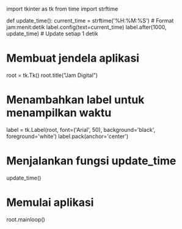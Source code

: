 import tkinter as tk
from time import strftime

def update_time():
    current_time = strftime('%H:%M:%S')  # Format jam:menit:detik
    label.config(text=current_time)
    label.after(1000, update_time)  # Update setiap 1 detik

# Membuat jendela aplikasi
root = tk.Tk()
root.title("Jam Digital")

# Menambahkan label untuk menampilkan waktu
label = tk.Label(root, font=('Arial', 50), background='black', foreground='white')
label.pack(anchor='center')

# Menjalankan fungsi update_time
update_time()

# Memulai aplikasi
root.mainloop()
